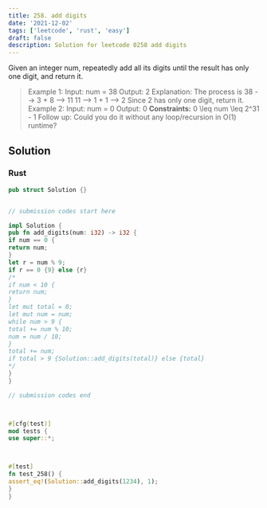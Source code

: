 ```yaml
---
title: 258. add digits
date: '2021-12-02'
tags: ['leetcode', 'rust', 'easy']
draft: false
description: Solution for leetcode 0258 add digits
---
```




Given an integer num, repeatedly add all its digits until the result has only one digit, and return it.



>   Example 1:
>   Input: num <TeX>=</TeX> 38
>   Output: 2
>   Explanation: The process is
>   38 --> 3 + 8 --> 11
>   11 --> 1 + 1 --> 2
>   Since 2 has only one digit, return it.
>   Example 2:
>   Input: num <TeX>=</TeX> 0
>   Output: 0
**Constraints:**
>   	0 <TeX>\leq</TeX> num <TeX>\leq</TeX> 2^31 - 1
>   Follow up: Could you do it without any loop/recursion in O(1) runtime?


## Solution


### Rust
```rust
pub struct Solution {}


// submission codes start here

impl Solution {
pub fn add_digits(num: i32) -> i32 {
if num == 0 {
return num;
}
let r = num % 9;
if r == 0 {9} else {r}
/*
if num < 10 {
return num;
}
let mut total = 0;
let mut num = num;
while num > 9 {
total += num % 10;
num = num / 10;
}
total += num;
if total > 9 {Solution::add_digits(total)} else {total}
*/
}
}

// submission codes end



#[cfg(test)]
mod tests {
use super::*;



#[test]
fn test_258() {
assert_eq!(Solution::add_digits(1234), 1);
}
}

```
